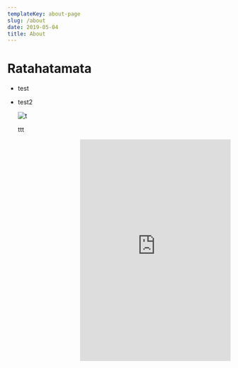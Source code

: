 ```yaml
---
templateKey: about-page
slug: /about
date: 2019-05-04
title: About
---
```

# Ratahatamata

* test 
* test2

  ![t](/img/team.webp "aaa")

  ttt

  <iframe style="float:right" src="https://www.facebook.com/plugins/page.php?href=https%3A%2F%2Fwww.facebook.com%2FKurnikPolski&tabs=timeline&width=340&height=500&small_header=false&adapt_container_width=true&hide_cover=false&show_facepile=true&appId" width="340" height="500" style="border:none;overflow:hidden" scrolling="no" frameborder="0" allowfullscreen="true" allow="autoplay; clipboard-write; encrypted-media; picture-in-picture; web-share"></iframe>